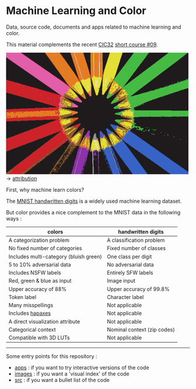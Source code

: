 
# Machine Learning and Color

Data, source code, documents and apps related to machine learning and color.

This material complements the recent [CIC32](https://www.imaging.org/IST/IST/Conferences/CIC/CIC2024/CIC_Home.aspx) [short course #09](https://www.imaging.org/IST/Conferences/CIC/CIC2024/CIC_Home.aspx?WebsiteKey=6d978a6f-475d-46cc-bcf2-7a9e3d5f8f82&8a93a38c6b0c=3#8a93a38c6b0c).

<img src="images/mlcolor_pencils_01.png" width=500px> → [attribution](https://commons.wikimedia.org/wiki/File:Colouring_pencils.jpg)

First, why machine learn colors? 

The [MNIST handwritten digits](https://en.wikipedia.org/wiki/MNIST_database) is a widely used machine learning dataset.

But color provides a nice complement to the MNIST data in the following ways :

| colors | handwritten digits |
| --- | --- |
| A categorization problem | A classification problem |
| No fixed number of categories | Fixed number of classes |
| Includes multi-category (bluish green) | One class per digit |
| 5 to 10% adversarial data | No adversarial data |
| Includes NSFW labels | Entirely SFW labels |
| Red, green & blue as input | Image input |
| Upper accuracy of 88% | Upper accuracy of 99.8% |
| Token label | Character label |
| Many misspellings | Not applicable |
| Includes [hapaxes](https://en.wikipedia.org/wiki/Hapax_legomenon) | Not applicable |
| A direct visualization attribute | Not applicable |
| Categorical context | Nominal context (zip codes) |
| Compatible with 3D LUTs | Not applicable |

---

Some entry points for this repository :

* [apps](/apps) : if you want to try interactive versions of the code
* [images](/images) : if you want a 'visual index' of the code
* [src](/src) : if you want a bullet list of the code


